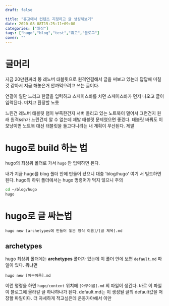```yaml
---
draft: false

title: "휴고에서 컨텐츠 지정하고 글 생성해보기"
date: 2020-08-08T15:25:11+09:00
categories: ["일상"]
tags: ["hugo","blog","test","휴고","블로그"]
cover: ""
---
```


# 글머리
지금 20만원짜리 똥 레노버 태블릿으로 원격연결해서 글을 써보고 있는데 답답해 미칠 것 같아서 지금 해놓은거 안까먹으려고 쓰는 글이다.

연결이 일단 느리고 한글을 입력하고 스페이스바를 치면 스페이스바가 먼저 나오고 글이 입력된다. 미치고 환장할 노릇

느린건 레노버 태블릿 램이 부족한건지 서버 돌리고 있는 노트북이 멀어서 그런건지 원래 원격ssh가 느린건지 알 수 없는데 제발 태블릿 문제였으면 좋겠다.
태블릿 바꿔도 이모냥이면 노트북 대신 태블릿을 들고다니려는 내 계획이 무산된다. 제발

# hugo로 build 하는 법
hugo의 최상위 폴더로 가서 `hugo` 만 입력하면 된다.

내가 지금 hugo를 blog 폴더 안에 만들어 놨으니 대충 'blog/hugo' 여기 서 빌드하면 된다. hugo의 하위 폴더에서는 hugo 명령어가 먹지 않으니 주의
```bash
cd ~/blog/hugo
hugo
```

# hugo로 글 싸는법
`hugo new [archetypes에 만들어 놓은 양식 이름]/[글 제목].md`

## archetypes
hugo 최상위 폴더에는 **archetypes** 폴더가 있는데 이 폴더 안에 보면 `default.md` 파일이 있다. 뭐냐면

```
hugo new [아무이름].md
```
이런 명령을 하면 `hugo/content` 위치에 `[아무이름].md` 의 파일이 생긴다. 바로 이 파일이 블로그에 올라갈 글 하나하나가 된다. default.md는 이 생성될 글의 default값을 저장할 파일이다. 더 자세하게 적고싶은데 운동가야해서 이만

